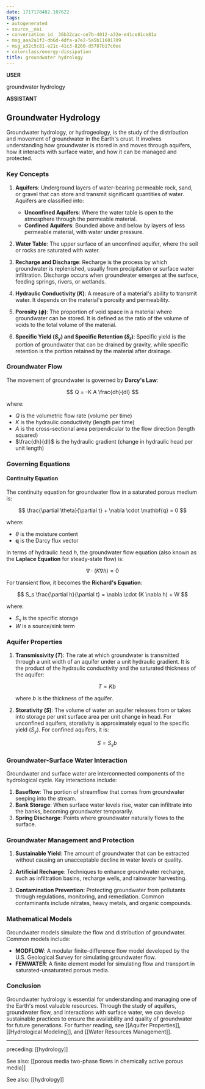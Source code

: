 ```yaml
---
date: 1717178482.107622
tags:
- autogenerated
- source__oai
- conversation_id__36b32cac-ce7b-4012-a32e-e41ce81ce81a
- msg_aaa2a1f2-db6d-4dfa-a7e2-5a5b11601709
- msg_a32c5c81-e21c-41c3-8260-d5787b17c0ec
- colorclass/energy-dissipation
title: groundwater hydrology
---
```


**USER**

groundwater hydrology


**ASSISTANT**

## Groundwater Hydrology

Groundwater hydrology, or hydrogeology, is the study of the distribution and movement of groundwater in the Earth's crust. It involves understanding how groundwater is stored in and moves through aquifers, how it interacts with surface water, and how it can be managed and protected.

### Key Concepts

1. **Aquifers**: Underground layers of water-bearing permeable rock, sand, or gravel that can store and transmit significant quantities of water. Aquifers are classified into:
   - **Unconfined Aquifers**: Where the water table is open to the atmosphere through the permeable material.
   - **Confined Aquifers**: Bounded above and below by layers of less permeable material, with water under pressure.

2. **Water Table**: The upper surface of an unconfined aquifer, where the soil or rocks are saturated with water.

3. **Recharge and Discharge**: Recharge is the process by which groundwater is replenished, usually from precipitation or surface water infiltration. Discharge occurs when groundwater emerges at the surface, feeding springs, rivers, or wetlands.

4. **Hydraulic Conductivity ($K$)**: A measure of a material's ability to transmit water. It depends on the material's porosity and permeability.

5. **Porosity ($\phi$)**: The proportion of void space in a material where groundwater can be stored. It is defined as the ratio of the volume of voids to the total volume of the material.

6. **Specific Yield ($S_y$) and Specific Retention ($S_r$)**: Specific yield is the portion of groundwater that can be drained by gravity, while specific retention is the portion retained by the material after drainage.

### Groundwater Flow

The movement of groundwater is governed by **Darcy's Law**:

$$ Q = -K A \frac{dh}{dl} $$

where:
- $Q$ is the volumetric flow rate (volume per time)
- $K$ is the hydraulic conductivity (length per time)
- $A$ is the cross-sectional area perpendicular to the flow direction (length squared)
- $\frac{dh}{dl}$ is the hydraulic gradient (change in hydraulic head per unit length)

### Governing Equations

#### Continuity Equation

The continuity equation for groundwater flow in a saturated porous medium is:

$$ \frac{\partial \theta}{\partial t} + \nabla \cdot \mathbf{q} = 0 $$

where:
- $\theta$ is the moisture content
- $\mathbf{q}$ is the Darcy flux vector

In terms of hydraulic head $h$, the groundwater flow equation (also known as the **Laplace Equation** for steady-state flow) is:

$$ \nabla \cdot (K \nabla h) = 0 $$

For transient flow, it becomes the **Richard's Equation**:

$$ S_s \frac{\partial h}{\partial t} = \nabla \cdot (K \nabla h) + W $$

where:
- $S_s$ is the specific storage
- $W$ is a source/sink term

### Aquifer Properties

1. **Transmissivity ($T$)**: The rate at which groundwater is transmitted through a unit width of an aquifer under a unit hydraulic gradient. It is the product of the hydraulic conductivity and the saturated thickness of the aquifer:

   $$ T = K b $$

   where $b$ is the thickness of the aquifer.

2. **Storativity ($S$)**: The volume of water an aquifer releases from or takes into storage per unit surface area per unit change in head. For unconfined aquifers, storativity is approximately equal to the specific yield ($S_y$). For confined aquifers, it is:

   $$ S = S_s b $$

### Groundwater-Surface Water Interaction

Groundwater and surface water are interconnected components of the hydrological cycle. Key interactions include:

1. **Baseflow**: The portion of streamflow that comes from groundwater seeping into the stream.
2. **Bank Storage**: When surface water levels rise, water can infiltrate into the banks, becoming groundwater temporarily.
3. **Spring Discharge**: Points where groundwater naturally flows to the surface.

### Groundwater Management and Protection

1. **Sustainable Yield**: The amount of groundwater that can be extracted without causing an unacceptable decline in water levels or quality.

2. **Artificial Recharge**: Techniques to enhance groundwater recharge, such as infiltration basins, recharge wells, and rainwater harvesting.

3. **Contamination Prevention**: Protecting groundwater from pollutants through regulations, monitoring, and remediation. Common contaminants include nitrates, heavy metals, and organic compounds.

### Mathematical Models

Groundwater models simulate the flow and distribution of groundwater. Common models include:

- **MODFLOW**: A modular finite-difference flow model developed by the U.S. Geological Survey for simulating groundwater flow.
- **FEMWATER**: A finite element model for simulating flow and transport in saturated-unsaturated porous media.

### Conclusion

Groundwater hydrology is essential for understanding and managing one of the Earth's most valuable resources. Through the study of aquifers, groundwater flow, and interactions with surface water, we can develop sustainable practices to ensure the availability and quality of groundwater for future generations. For further reading, see [[Aquifer Properties]], [[Hydrological Modeling]], and [[Water Resources Management]].


---

preceding: [[hydrology]]

See also: [[porous media two-phase flows in chemically active porous media]]


See also: [[hydrology]]